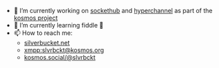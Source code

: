 
- 🔭 I’m currently working on [sockethub](https://github.com/sockethub/sockethub) and [hyperchannel](https://github.com/67p/hyperchannel) as part of the [kosmos project](https://kosmos.org)
- 🌱 I’m currently learning fiddle 🎻
- 📫 How to reach me:
  - [silverbucket.net](https://silverbucket.net)
  - [xmpp:slvrbckt@kosmos.org](xmpp:slvrbckt@kosmos.org)
  - [kosmos.social/@slvrbckt](https://kosmos.social/@slvrbckt)




